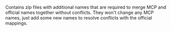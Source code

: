 Contains zip files with additional names that are required to merge MCP and official names together without conflicts. They won't change any MCP names, just add some new names to resolve conflicts with the official mappings.
